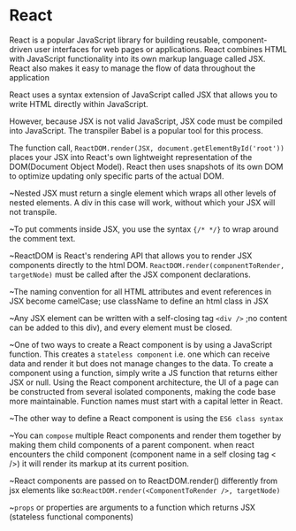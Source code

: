 # React
React is a popular JavaScript library for building reusable, component-driven user interfaces for web pages or applications.  React combines HTML with JavaScript functionality into its own markup language called JSX. React also makes it easy to manage the flow of data throughout the application

React uses a syntax extension of JavaScript called JSX that allows you to write HTML directly within JavaScript. 

However, because JSX is not valid JavaScript, JSX code must be compiled into JavaScript. The transpiler Babel is a popular tool for this process.

The function call, `ReactDOM.render(JSX, document.getElementById('root'))` places your JSX into React's own lightweight representation of the DOM(Document Object Model). React then uses snapshots of its own DOM to optimize updating only specific parts of the actual DOM.

~Nested JSX must return a single element which wraps all other levels of nested elements. A div in this case will work, without which your JSX will not transpile.

~To put comments inside JSX, you use the syntax `{/* */}` to wrap around the comment text.

~ReactDOM is React's rendering API that allows you to render JSX components directly to the html DOM. `ReactDOM.render(componentToRender, targetNode)` must be called after the JSX component declarations.

~The naming convention for all HTML attributes and event references in JSX become camelCase; use className to define an html class in JSX

~Any JSX element can be written with a self-closing tag `<div />` ;no content can be added to this div), and every element must be closed. 

~One of two ways to create a React component is by using a JavaScript function. This creates a `stateless component` i.e. one which can receive data and render it but does not manage changes to the data. To create a component using a function, simply write a JS function that returns either JSX or null.
Using the React component architecture, the UI of a page can be constructed from several isolated components, making the code base more maintainable.
Function names must start with a capital letter in React.

~The other way to define a React component is using the `ES6 class syntax`

~You can `compose` multiple React components and render them together by making them child components of a parent component. when react encounters the child component (component name in a self closing tag < />) it will render its markup at its current position.

~React components are passed on to ReactDOM.render() differently from jsx elements like so:`ReactDOM.render(<ComponentToRender />, targetNode)`

~`props` or properties are arguments to a function which returns JSX (stateless functional components)



